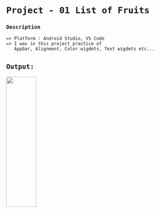# `Project - 01 List of Fruits`
### `Description` 
    => Platform : Android Studio, VS Code
    => I was in this project practice of
       Appbar, Alignment, Color wigdets, Text wigdets etc... 

## `Output:`
 
<p> <img src="https://github.com/JayKalsariya/PR_2-02/assets/141019761/346f27f6-2b7e-4fd8-a3c4-7c7e18241873.png" height="30%" width="40%"> </p>


